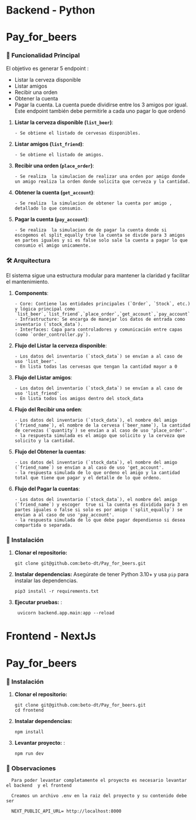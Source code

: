 # Backend - Python
# Pay_for_beers

### 🚀 Funcionalidad Principal

El  objetivo es generar 5 endpoint : 
   - Listar la cerveza disponible
   - Listar amigos
   - Recibir una orden 
   - Obtener la cuenta
   - Pagar la cuenta. La cuenta puede dividirse entre los 3 amigos por igual. Este
endpoint también debe permitirle a cada uno pagar lo que ordenó

1. **Listar la cerveza disponible (`list_beer`)**:

       - Se obtiene el listado de cervesas disponibles.

2. **Listar amigos (`list_friend`)**:

       - Se obtiene el listado de amigos.

3. **Recibir una orden (`place_order`)**:

       - Se realiza  la simulacion de realizar una orden por amigo donde un amigo realiza la orden donde solicita que cerveza y la cantidad.

4. **Obtener la cuenta (`get_account`)**:

       - Se realiza  la simulacion de obtener la cuenta por amigo , detallado lo que consumio.

5. **Pagar la cuenta (`pay_account`)**:

       - Se realiza  la simulacion de de pagar la cuenta donde si escogemos el split_equally true la cuenta se divide para 3 amigos en partes iguales y si es false solo sale la cuenta a pagar lo que consumio el amigo unicamente.

### 🛠️ Arquitectura
El sistema sigue una estructura modular para mantener la claridad y facilitar el mantenimiento.

1. **Components**:

       - Core: Contiene las entidades principales (`Order`, `Stock`, etc.) y lógica principal como `list_beer`,`list_friend`,`place_order`,`get_account`,`pay_account`.
       - Infrastructure: Se encarga de manejar los datos de entrada como inventario (`stock_data`).
       - Interfaces: Capa para controladores y comunicación entre capas (como `order_controller.py`).

2. **Flujo del Listar la cerveza disponible**:

       - Los datos del inventario (`stock_data`) se envían a al caso de uso 'list_beer'.
       - En lista todas las cervesas que tengan la cantidad mayor a 0

3. **Flujo del Listar amigos**:

       - Los datos del inventario (`stock_data`) se envían a al caso de uso 'list_friend'.
       - En lista todos los amigos dentro del stock_data

4. **Flujo del Recibir una orden**:

       - Los datos del inventario (`stock_data`), el nombre del amigo (`friend_name`), el nombre de la cervesa (`beer_name`), la cantidad de cervezas (`quantity`) se envían a al caso de uso 'place_order'.
       - la respuesta simulada es el amigo que solicito y la cerveza que solicito y la cantidad.

5. **Flujo del Obtener la cuentas**:

       - Los datos del inventario (`stock_data`), el nombre del amigo (`friend_name`) se envían a al caso de uso 'get_account'.
       - la respuesta simulada de lo que ordeno el amigo y la cantidad total que tiene que pagar y el detalle de lo que ordeno.

6. **Flujo del Pagar la cuentas**:

       - Los datos del inventario (`stock_data`), el nombre del amigo (`friend_name`) y escoger  true si la cuenta es dividida para 3 en partes iguales o false si solo es por amigo (`split_equally`) se envían a al caso de uso 'pay_account'.
       - la respuesta simulada de lo que debe pagar dependienso si desea compartida o separada.


### 🔧 Instalación

1. **Clonar el repositorio:**

       git clone git@github.com:beto-dt/Pay_for_beers.git

2. **Instalar dependencias:** Asegúrate de tener Python 3.10+ y usa `pip` para instalar las dependencias.

       pip3 install -r requirements.txt

3. **Ejecutar pruebas:** :  
 
        uvicorn backend.app.main:app --reload

# Frontend - NextJs
# Pay_for_beers

### 🔧 Instalación

1. **Clonar el repositorio:**

       git clone git@github.com:beto-dt/Pay_for_beers.git
       cd frontend

2. **Instalar dependencias:** 

       npm install

4.  **Levantar proyecto:** :  
 
        npm run dev

### 🔧 Observaciones
   
      Para poder levantar completamente el proyecto es necesario levantar el backend  y el frontend

      Creamos un archivo .env en la raiz del proyecto y su contenido debe ser 

      NEXT_PUBLIC_API_URL= http://localhost:8000
